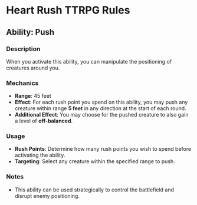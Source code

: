 # Heart Rush TTRPG Rules

## Ability: Push

### Description
When you activate this ability, you can manipulate the positioning of creatures around you.

### Mechanics
- **Range**: 45 feet
- **Effect**: For each rush point you spend on this ability, you may push any creature within range **5 feet** in any direction at the start of each round.
- **Additional Effect**: You may choose for the pushed creature to also gain a level of **off-balanced**.

### Usage
- **Rush Points**: Determine how many rush points you wish to spend before activating the ability.
- **Targeting**: Select any creature within the specified range to push.

### Notes
- This ability can be used strategically to control the battlefield and disrupt enemy positioning.